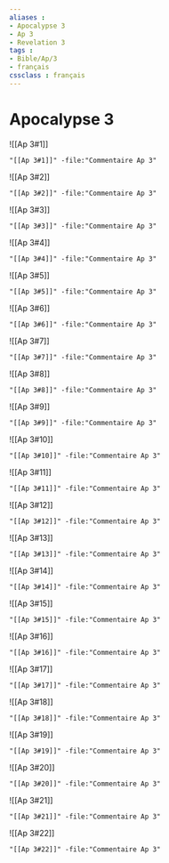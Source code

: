 ```yaml
---
aliases : 
- Apocalypse 3
- Ap 3
- Revelation 3
tags : 
- Bible/Ap/3
- français
cssclass : français
---
```


# Apocalypse 3

![[Ap 3#1]]

```query
"[[Ap 3#1]]" -file:"Commentaire Ap 3"
```

![[Ap 3#2]]

```query
"[[Ap 3#2]]" -file:"Commentaire Ap 3"
```

![[Ap 3#3]]

```query
"[[Ap 3#3]]" -file:"Commentaire Ap 3"
```

![[Ap 3#4]]

```query
"[[Ap 3#4]]" -file:"Commentaire Ap 3"
```

![[Ap 3#5]]

```query
"[[Ap 3#5]]" -file:"Commentaire Ap 3"
```

![[Ap 3#6]]

```query
"[[Ap 3#6]]" -file:"Commentaire Ap 3"
```

![[Ap 3#7]]

```query
"[[Ap 3#7]]" -file:"Commentaire Ap 3"
```

![[Ap 3#8]]

```query
"[[Ap 3#8]]" -file:"Commentaire Ap 3"
```

![[Ap 3#9]]

```query
"[[Ap 3#9]]" -file:"Commentaire Ap 3"
```

![[Ap 3#10]]

```query
"[[Ap 3#10]]" -file:"Commentaire Ap 3"
```

![[Ap 3#11]]

```query
"[[Ap 3#11]]" -file:"Commentaire Ap 3"
```

![[Ap 3#12]]

```query
"[[Ap 3#12]]" -file:"Commentaire Ap 3"
```

![[Ap 3#13]]

```query
"[[Ap 3#13]]" -file:"Commentaire Ap 3"
```

![[Ap 3#14]]

```query
"[[Ap 3#14]]" -file:"Commentaire Ap 3"
```

![[Ap 3#15]]

```query
"[[Ap 3#15]]" -file:"Commentaire Ap 3"
```

![[Ap 3#16]]

```query
"[[Ap 3#16]]" -file:"Commentaire Ap 3"
```

![[Ap 3#17]]

```query
"[[Ap 3#17]]" -file:"Commentaire Ap 3"
```

![[Ap 3#18]]

```query
"[[Ap 3#18]]" -file:"Commentaire Ap 3"
```

![[Ap 3#19]]

```query
"[[Ap 3#19]]" -file:"Commentaire Ap 3"
```

![[Ap 3#20]]

```query
"[[Ap 3#20]]" -file:"Commentaire Ap 3"
```

![[Ap 3#21]]

```query
"[[Ap 3#21]]" -file:"Commentaire Ap 3"
```

![[Ap 3#22]]

```query
"[[Ap 3#22]]" -file:"Commentaire Ap 3"
```

